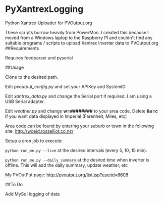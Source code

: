 # PyXantrexLogging
Python Xantrex Uploader for PVOutput.org

These scripts borrow heavily from PowerMon. I created this because I moved from a Windows laptop to the Raspberry PI and couldn't find any suitable programs / scripts to upload Xantrex Inverter data to PVOutput.org
##Requirements

Requires feedparser and pyserial

##Usage

Clone to the desired path. 

Edit *pvoutput_config.py* and set your APIKey and SystemID

Edit *xantrex_data.py* and change the Serial port if required. I am using a USB Serial adapter.

Edit *weather.py* and change **w=########** to your area code. Delete **&u=c** if you want data displayed in Imperial (Farenheit, Miles, etc)

Area code can be found by entering your suburb or town in the following site: http://woeid.rosselliot.co.nz/

Setup a cron job to execute:

```python run_me.py --live``` at the desired intervals (every 5, 10, 15 min).

```python run_me.py --daily_summary``` at the desired time when inverter is offline. This will add the daily summary, update weather, etc

My PVOutPut page: http://pvoutput.org/list.jsp?userid=6608

##To Do

Add MySql logging of data
